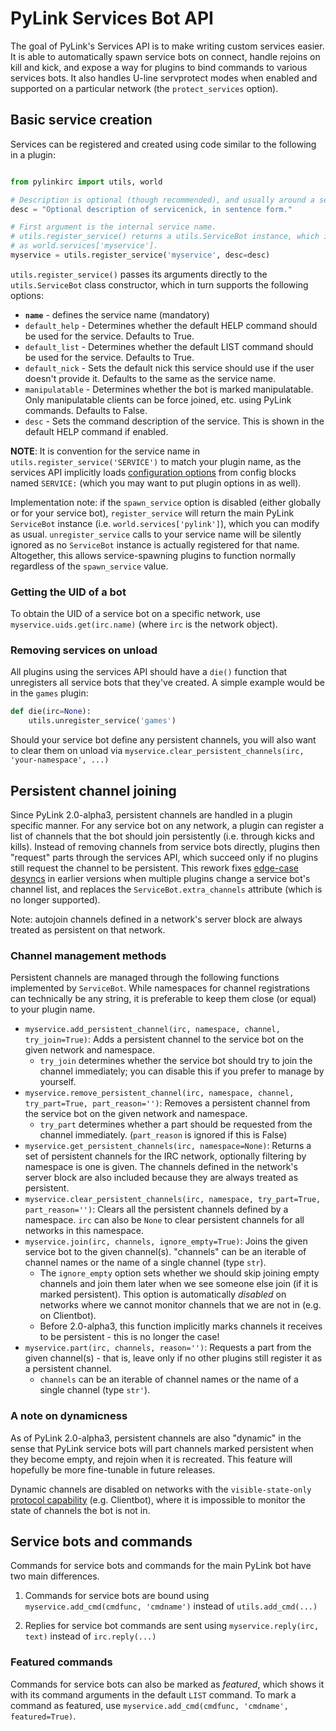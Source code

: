 # PyLink Services Bot API

The goal of PyLink's Services API is to make writing custom services easier. It is able to automatically spawn service bots on connect, handle rejoins on kill and kick, and expose a way for plugins to bind commands to various services bots. It also handles U-line servprotect modes when enabled and supported on a particular network (the `protect_services` option).

## Basic service creation

Services can be registered and created using code similar to the following in a plugin:

```python

from pylinkirc import utils, world

# Description is optional (though recommended), and usually around a sentence or two.
desc = "Optional description of servicenick, in sentence form."

# First argument is the internal service name.
# utils.register_service() returns a utils.ServiceBot instance, which is also stored
# as world.services['myservice'].
myservice = utils.register_service('myservice', desc=desc)
```

`utils.register_service()` passes its arguments directly to the `utils.ServiceBot` class constructor, which in turn supports the following options:

- **`name`** - defines the service name (mandatory)
- `default_help` - Determines whether the default HELP command should be used for the service. Defaults to True.
- `default_list` - Determines whether the default LIST command should be used for the service. Defaults to True.
- `default_nick` - Sets the default nick this service should use if the user doesn't provide it. Defaults to the same as the service name.
- `manipulatable` - Determines whether the bot is marked manipulatable. Only manipulatable clients can be force joined, etc. using PyLink commands. Defaults to False.
- `desc` - Sets the command description of the service. This is shown in the default HELP command if enabled.

**NOTE**: It is convention for the service name in `utils.register_service('SERVICE')` to match your plugin name, as the services API implicitly loads [configuration options](../advanced-services-config.md) from config blocks named `SERVICE:` (which you may want to put plugin options in as well).

Implementation note: if the `spawn_service` option is disabled (either globally or for your service bot), `register_service` will return the main PyLink `ServiceBot` instance (i.e. `world.services['pylink']`), which you can modify as usual. `unregister_service` calls to your service name will be silently ignored as no `ServiceBot` instance is actually registered for that name. Altogether, this allows service-spawning plugins to function normally regardless of the `spawn_service` value.

### Getting the UID of a bot

To obtain the UID of a service bot on a specific network, use `myservice.uids.get(irc.name)` (where `irc` is the network object).

### Removing services on unload

All plugins using the services API should have a `die()` function that unregisters all service bots that they've created. A simple example would be in the `games` plugin:

```python
def die(irc=None):
    utils.unregister_service('games')
```

Should your service bot define any persistent channels, you will also want to clear them on unload via `myservice.clear_persistent_channels(irc, 'your-namespace', ...)`

## Persistent channel joining

Since PyLink 2.0-alpha3, persistent channels are handled in a plugin specific manner. For any service bot on any network, a plugin can register a list of channels that the bot should join persistently (i.e. through kicks and kills). Instead of removing channels from service bots directly, plugins then "request" parts through the services API, which succeed only if no plugins still request the channel to be persistent. This rework fixes [edge-case desyncs](https://github.com/jlu5/PyLink/issues/265) in earlier versions when multiple plugins change a service bot's channel list, and replaces the `ServiceBot.extra_channels` attribute (which is no longer supported).

Note: autojoin channels defined in a network's server block are always treated as persistent on that network.

### Channel management methods

Persistent channels are managed through the following functions implemented by `ServiceBot`. While namespaces for channel registrations can technically be any string, it is preferable to keep them close (or equal) to your plugin name.

- `myservice.add_persistent_channel(irc, namespace, channel, try_join=True)`: Adds a persistent channel to the service bot on the given network and namespace.
    - `try_join` determines whether the service bot should try to join the channel immediately; you can disable this if you prefer to manage by yourself.
- `myservice.remove_persistent_channel(irc, namespace, channel, try_part=True, part_reason='')`: Removes a persistent channel from the service bot on the given network and namespace.
    - `try_part` determines whether a part should be requested from the channel immediately. (`part_reason` is ignored if this is False)
- `myservice.get_persistent_channels(irc, namespace=None)`: Returns a set of persistent channels for the IRC network, optionally filtering by namespace is one is given. The channels defined in the network's server block are also included because they are always treated as persistent.
- `myservice.clear_persistent_channels(irc, namespace, try_part=True, part_reason='')`: Clears all the persistent channels defined by a namespace. `irc` can also be `None` to clear persistent channels for all networks in this namespace.
- `myservice.join(irc, channels, ignore_empty=True)`: Joins the given service bot to the given channel(s). "channels" can be an iterable of channel names or the name of a single channel (type `str`).
    - The `ignore_empty` option sets whether we should skip joining empty channels and join them later when we see someone else join (if it is marked persistent). This option is automatically *disabled* on networks where we cannot monitor channels that we are not in (e.g. on Clientbot).
    - Before 2.0-alpha3, this function implicitly marks channels it receives to be persistent - this is no longer the case!
- `myservice.part(irc, channels, reason='')`: Requests a part from the given channel(s) - that is, leave only if no other plugins still register it as a persistent channel.
    - `channels` can be an iterable of channel names or the name of a single channel (type `str'`).

### A note on dynamicness

As of PyLink 2.0-alpha3, persistent channels are also "dynamic" in the sense that PyLink service bots will part channels marked persistent when they become empty, and rejoin when it is recreated. This feature will hopefully be more fine-tunable in future releases.

Dynamic channels are disabled on networks with the `visible-state-only` [protocol capability](pmodule-spec.md#pylink-protocol-capabilities) (e.g. Clientbot), where it is impossible to monitor the state of channels the bot is not in.

## Service bots and commands

Commands for service bots and commands for the main PyLink bot have two main differences.

1) Commands for service bots are bound using `myservice.add_cmd(cmdfunc, 'cmdname')` instead of `utils.add_cmd(...)`

2) Replies for service bot commands are sent using `myservice.reply(irc, text)` instead of `irc.reply(...)`

### Featured commands

Commands for service bots can also be marked as *featured*, which shows it with its command arguments in the default `LIST` command. To mark a command as featured, use `myservice.add_cmd(cmdfunc, 'cmdname', featured=True)`.
